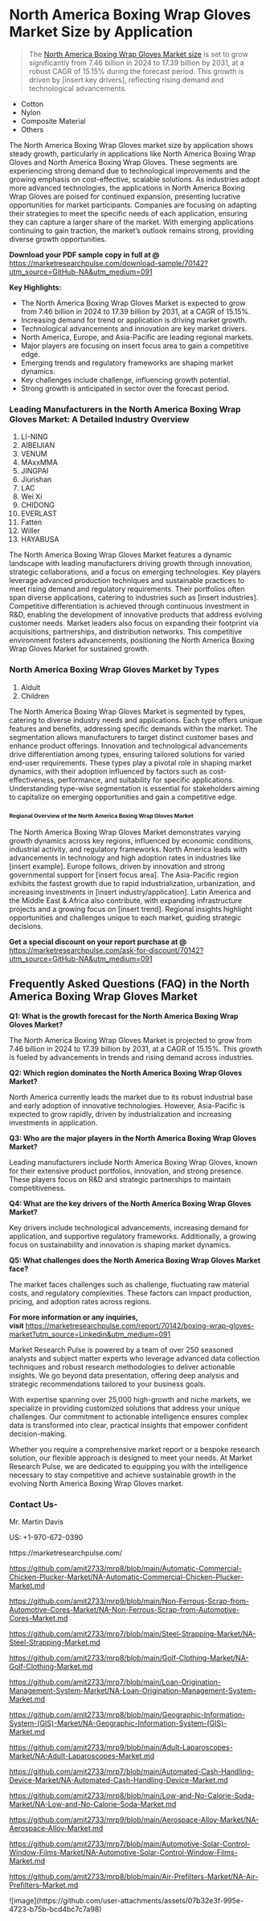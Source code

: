 <h1>North America Boxing Wrap Gloves Market&nbsp;Size by Application</h1><blockquote><p>The <a href="https://marketresearchpulse.com/download-sample/70142?utm_source=GitHub-NA&amp;utm_medium=091">North America Boxing Wrap Gloves Market size</a> is set to grow significantly from 7.46 billion in 2024 to 17.39 billion by 2031, at a robust CAGR of 15.15% during the forecast period. This growth is driven by [insert key drivers], reflecting rising demand and technological advancements.</p></blockquote><ul><li>Cotton<li> Nylon<li> Composite Material<li> Others</li></ul><p>The North America Boxing Wrap Gloves market size by application shows steady growth, particularly in applications like North America Boxing Wrap Gloves and North America Boxing Wrap Gloves. These segments are experiencing strong demand due to technological improvements and the growing emphasis on cost-effective, scalable solutions. As industries adopt more advanced technologies, the applications in North America Boxing Wrap Gloves are poised for continued expansion, presenting lucrative opportunities for market participants. Companies are focusing on adapting their strategies to meet the specific needs of each application, ensuring they can capture a larger share of the market. With emerging applications continuing to gain traction, the market’s outlook remains strong, providing diverse growth opportunities.</p><p><strong>Download your PDF sample copy in full at @ </strong><a href="https://marketresearchpulse.com/download-sample/70142?utm_source=GitHub-NA&amp;utm_medium=091">https://marketresearchpulse.com/download-sample/70142?utm_source=GitHub-NA&amp;utm_medium=091</a></p><p><strong>Key Highlights: </strong></p><ul><li>The North America Boxing Wrap Gloves Market is expected to grow from 7.46 billion in 2024 to 17.39 billion by 2031, at a CAGR of 15.15%.</li><li>Increasing demand for trend or application is driving market growth.</li><li>Technological advancements and innovation are key market drivers.</li><li>North America, Europe, and Asia-Pacific are leading regional markets.</li><li>Major players are focusing on insert focus area to gain a competitive edge.</li><li>Emerging trends and regulatory frameworks are shaping market dynamics.</li><li>Key challenges include challenge, influencing growth potential.</li><li>Strong growth is anticipated in sector over the forecast period.</li></ul><h3>Leading Manufacturers in the North America Boxing Wrap Gloves Market: A Detailed Industry Overview</h3><ol><li>LI-NING</li><li>AIBEIJIAN</li><li>VENUM</li><li>MAxxMMA</li><li>JINGPAI</li><li>Jiurishan</li><li>LAC</li><li>Wei Xi</li><li>CHIDONG</li><li>EVERLAST</li><li>Fatten</li><li>Willer</li><li>HAYABUSA</li></ol><div class="flex max-w-full flex-col flex-grow"><div class="min-h-8 text-message flex w-full flex-col items-end gap-2 whitespace-normal break-words [.text-message+&amp;]:mt-5" dir="auto" data-message-author-role="assistant" data-message-id="fd8432e4-4910-450d-b182-61b7bfb0a01f" data-message-model-slug="gpt-4o"><div class="flex w-full flex-col gap-1 empty:hidden first:pt-[3px]"><div class="markdown prose w-full break-words dark:prose-invert light"><p>The North America Boxing Wrap Gloves Market features a dynamic landscape with leading manufacturers driving growth through innovation, strategic collaborations, and a focus on emerging technologies. Key players leverage advanced production techniques and sustainable practices to meet rising demand and regulatory requirements. Their portfolios often span diverse applications, catering to industries such as [insert industries]. Competitive differentiation is achieved through continuous investment in R&amp;D, enabling the development of innovative products that address evolving customer needs. Market leaders also focus on expanding their footprint via acquisitions, partnerships, and distribution networks. This competitive environment fosters advancements, positioning the North America Boxing Wrap Gloves Market for sustained growth.</p></div></div></div></div><h3>North America Boxing Wrap Gloves Market by Types</h3><ol><li>Aldult<li> Children</li></ol><div class="flex max-w-full flex-col flex-grow"><div class="min-h-8 text-message flex w-full flex-col items-end gap-2 whitespace-normal break-words [.text-message+&amp;]:mt-5" dir="auto" data-message-author-role="assistant" data-message-id="084470be-0bb7-4664-bddf-5156b4f41249" data-message-model-slug="gpt-4o-mini"><div class="flex w-full flex-col gap-1 empty:hidden first:pt-[3px]"><div class="markdown prose w-full break-words dark:prose-invert light"><p>The North America Boxing Wrap Gloves Market is segmented by types, catering to diverse industry needs and applications. Each type offers unique features and benefits, addressing specific demands within the market. The segmentation allows manufacturers to target distinct customer bases and enhance product offerings. Innovation and technological advancements drive differentiation among types, ensuring tailored solutions for varied end-user requirements. These types play a pivotal role in shaping market dynamics, with their adoption influenced by factors such as cost-effectiveness, performance, and suitability for specific applications. Understanding type-wise segmentation is essential for stakeholders aiming to capitalize on emerging opportunities and gain a competitive edge.</p></div></div></div></div><h3><span style="font-size: 11px;">Regional Overview of the North America Boxing Wrap Gloves Market</span></h3><div class="flex max-w-full flex-col flex-grow"><div class="min-h-8 text-message flex w-full flex-col items-end gap-2 whitespace-normal break-words [.text-message+&amp;]:mt-5" dir="auto" data-message-author-role="assistant" data-message-id="e9038762-ce64-4e30-91c9-9bd413514231" data-message-model-slug="gpt-4o-mini"><div class="flex w-full flex-col gap-1 empty:hidden first:pt-[3px]"><div class="markdown prose w-full break-words dark:prose-invert light"><p>The North America Boxing Wrap Gloves Market demonstrates varying growth dynamics across key regions, influenced by economic conditions, industrial activity, and regulatory frameworks. North America leads with advancements in technology and high adoption rates in industries like [insert example]. Europe follows, driven by innovation and strong governmental support for [insert focus area]. The Asia-Pacific region exhibits the fastest growth due to rapid industrialization, urbanization, and increasing investments in [insert industry/application]. Latin America and the Middle East &amp; Africa also contribute, with expanding infrastructure projects and a growing focus on [insert trend]. Regional insights highlight opportunities and challenges unique to each market, guiding strategic decisions.</p></div></div></div></div><p><strong>Get a special discount on your report purchase at @ </strong><a href="https://marketresearchpulse.com/ask-for-discount/70142?utm_source=GitHub-NA&amp;utm_medium=091">https://marketresearchpulse.com/ask-for-discount/70142?utm_source=GitHub-NA&amp;utm_medium=091</a></p><h2>Frequently Asked Questions (FAQ) in the North America Boxing Wrap Gloves Market</h2><p><strong>Q1: What is the growth forecast for the North America Boxing Wrap Gloves Market?</strong></p><p>The North America Boxing Wrap Gloves Market is projected to grow from 7.46 billion in 2024 to 17.39 billion by 2031, at a CAGR of 15.15%. This growth is fueled by advancements in trends and rising demand across industries.</p><p><strong>Q2: Which region dominates the North America Boxing Wrap Gloves Market?</strong></p><p>North America currently leads the market due to its robust industrial base and early adoption of innovative technologies. However, Asia-Pacific is expected to grow rapidly, driven by industrialization and increasing investments in application.</p><p><strong>Q3: Who are the major players in the North America Boxing Wrap Gloves Market?</strong></p><p>Leading manufacturers include North America Boxing Wrap Gloves, known for their extensive product portfolios, innovation, and strong presence. These players focus on R&amp;D and strategic partnerships to maintain competitiveness.</p><p><strong>Q4: What are the key drivers of the North America Boxing Wrap Gloves Market?</strong></p><p>Key drivers include technological advancements, increasing demand for application, and supportive regulatory frameworks. Additionally, a growing focus on sustainability and innovation is shaping market dynamics.</p><p><strong>Q5: What challenges does the North America Boxing Wrap Gloves Market face?</strong></p><p>The market faces challenges such as challenge, fluctuating raw material costs, and regulatory complexities. These factors can impact production, pricing, and adoption rates across regions.</p><p><strong>For more information or any inquiries, visit&nbsp;</strong><a href="https://marketresearchpulse.com/report/70142/boxing-wrap-gloves-market?utm_source=Linkedin&utm_medium=091">https://marketresearchpulse.com/report/70142/boxing-wrap-gloves-market?utm_source=Linkedin&utm_medium=091</a></p><p>Market Research Pulse is powered by a team of over 250 seasoned analysts and subject matter experts who leverage advanced data collection techniques and robust research methodologies to deliver actionable insights. We go beyond data presentation, offering deep analysis and strategic recommendations tailored to your business goals.</p><p>With expertise spanning over 25,000 high-growth and niche markets, we specialize in providing customized solutions that address your unique challenges. Our commitment to actionable intelligence ensures complex data is transformed into clear, practical insights that empower confident decision-making.</p><p>Whether you require a comprehensive market report or a bespoke research solution, our flexible approach is designed to meet your needs. At Market Research Pulse, we are dedicated to equipping you with the intelligence necessary to stay competitive and achieve sustainable growth in the evolving North America Boxing Wrap Gloves market.</p><h3><strong>Contact Us-</strong></h3><p>Mr. Martin Davis</p><p>US: +1-970-672-0390</p><p>https://marketresearchpulse.com/</p><p><a href="https://github.com/amit2733/mrp8/blob/main/Automatic-Commercial-Chicken-Plucker-Market/NA-Automatic-Commercial-Chicken-Plucker-Market.md">https://github.com/amit2733/mrp8/blob/main/Automatic-Commercial-Chicken-Plucker-Market/NA-Automatic-Commercial-Chicken-Plucker-Market.md</a></p><p><a href="https://github.com/amit2733/mrp9/blob/main/Non-Ferrous-Scrap-from-Automotive-Cores-Market/NA-Non-Ferrous-Scrap-from-Automotive-Cores-Market.md">https://github.com/amit2733/mrp9/blob/main/Non-Ferrous-Scrap-from-Automotive-Cores-Market/NA-Non-Ferrous-Scrap-from-Automotive-Cores-Market.md</a></p><p><a href="https://github.com/amit2733/mrp7/blob/main/Steel-Strapping-Market/NA-Steel-Strapping-Market.md">https://github.com/amit2733/mrp7/blob/main/Steel-Strapping-Market/NA-Steel-Strapping-Market.md</a></p><p><a href="https://github.com/amit2733/mrp8/blob/main/Golf-Clothing-Market/NA-Golf-Clothing-Market.md">https://github.com/amit2733/mrp8/blob/main/Golf-Clothing-Market/NA-Golf-Clothing-Market.md</a></p><p><a href="https://github.com/amit2733/mrp7/blob/main/Loan-Origination-Management-System-Market/NA-Loan-Origination-Management-System-Market.md">https://github.com/amit2733/mrp7/blob/main/Loan-Origination-Management-System-Market/NA-Loan-Origination-Management-System-Market.md</a></p><p><a href="https://github.com/amit2733/mrp8/blob/main/Geographic-Information-System-(GIS)-Market/NA-Geographic-Information-System-(GIS)-Market.md">https://github.com/amit2733/mrp8/blob/main/Geographic-Information-System-(GIS)-Market/NA-Geographic-Information-System-(GIS)-Market.md</a></p><p><a href="https://github.com/amit2733/mrp9/blob/main/Adult-Laparoscopes-Market/NA-Adult-Laparoscopes-Market.md">https://github.com/amit2733/mrp9/blob/main/Adult-Laparoscopes-Market/NA-Adult-Laparoscopes-Market.md</a></p><p><a href="https://github.com/amit2733/mrp7/blob/main/Automated-Cash-Handling-Device-Market/NA-Automated-Cash-Handling-Device-Market.md">https://github.com/amit2733/mrp7/blob/main/Automated-Cash-Handling-Device-Market/NA-Automated-Cash-Handling-Device-Market.md</a></p><p><a href="https://github.com/amit2733/mrp8/blob/main/Low-and-No-Calorie-Soda-Market/NA-Low-and-No-Calorie-Soda-Market.md">https://github.com/amit2733/mrp8/blob/main/Low-and-No-Calorie-Soda-Market/NA-Low-and-No-Calorie-Soda-Market.md</a></p><p><a href="https://github.com/amit2733/mrp9/blob/main/Aerospace-Alloy-Market/NA-Aerospace-Alloy-Market.md">https://github.com/amit2733/mrp9/blob/main/Aerospace-Alloy-Market/NA-Aerospace-Alloy-Market.md</a></p><p><a href="https://github.com/amit2733/mrp7/blob/main/Automotive-Solar-Control-Window-Films-Market/NA-Automotive-Solar-Control-Window-Films-Market.md">https://github.com/amit2733/mrp7/blob/main/Automotive-Solar-Control-Window-Films-Market/NA-Automotive-Solar-Control-Window-Films-Market.md</a></p><p><a href="https://github.com/amit2733/mrp8/blob/main/Air-Prefilters-Market/NA-Air-Prefilters-Market.md">https://github.com/amit2733/mrp8/blob/main/Air-Prefilters-Market/NA-Air-Prefilters-Market.md</a></p>
![image](https://github.com/user-attachments/assets/07b32e3f-995e-4723-b75b-bcd4bc7c7a98)
